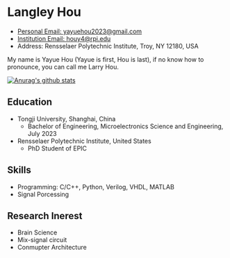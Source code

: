 # Langley Hou

* [Personal Email: yayuehou2023@gmail.com](mailto:yayuehou2023@gmail.com)
* [Institution Email: houy4@rpi.edu](mailto:houy4@rpi.edu)
* Address: Rensselaer Polytechnic Institute, Troy, NY 12180, USA 

My name is Yayue Hou (Yayue is first, Hou is last), if no know how to pronounce, you can call me Larry Hou.

[![Anurag's github stats](https://github-readme-stats.vercel.app/api?username=YayueHou)](https://github.com/anuraghazra/github-readme-stats)

## Education
* Tongji University, Shanghai, China
  - Bachelor of Engineering, Microelectronics Science and Engineering, July 2023
* Rensselaer Polytechnic Institute, United States
  - PhD Student of EPIC
## Skills
* Programming: C/C++, Python, Verilog, VHDL, MATLAB
* Signal Porcessing 
## Research Inerest 
* Brain Science
* Mix-signal circuit
* Conmupter Architecture
